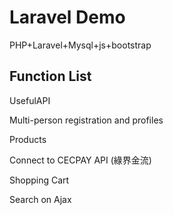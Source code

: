 <h1>Laravel Demo</h1>
PHP+Laravel+Mysql+js+bootstrap
<h2>Function List</h2>
<p>UsefulAPI</p>
<p>Multi-person registration and profiles</p>
<p>Products</p>
<p>Connect to CECPAY API (綠界金流)</p>
<p>Shopping Cart</p>
<p>Search on Ajax</p>
